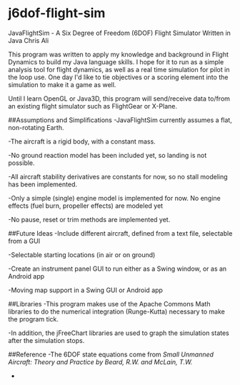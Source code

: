 # j6dof-flight-sim 
JavaFlightSim - A Six Degree of Freedom (6DOF) Flight Simulator Written in Java
Chris Ali

This program was written to apply my knowledge and background in Flight Dynamics to build my Java language skills. I hope for it to run as a simple analysis tool for flight dynamics, as well as a real time simulation for pilot in the loop use. One day I'd like to tie objectives or a scoring element into the simulation to make it a game as well.

Until I learn OpenGL or Java3D, this program will send/receive data to/from an existing flight simulator such as FlightGear or X-Plane.

##Assumptions and Simplifications
-JavaFlightSim currently assumes a flat, non-rotating Earth.
 
-The aircraft is a rigid body, with a constant mass.

-No ground reaction model has been included yet, so landing is not possible. 

-All aircraft stability derivatives are constants for now, so no stall modeling has been implemented.

-Only a simple (single) engine model is implemented for now. No engine effects (fuel burn, propeller effects) are modeled yet

-No pause, reset or trim methods are implemented yet.

##Future Ideas
-Include different aircraft, defined from a text file, selectable from a GUI

-Selectable starting locations (in air or on ground)

-Create an instrument panel GUI to run either as a Swing window, or as an Android app

-Moving map support in a Swing GUI or Android app

##Libraries
-This program makes use of the Apache Commons Math libraries to do the numerical integration (Runge-Kutta) necessary to make the program tick.

-In addition, the jFreeChart libraries are used to graph the simulation states after the simulation stops.

##Reference
-The 6DOF state equations come from *Small Unmanned Aircraft: Theory and Practice by Beard, R.W. and McLain, T.W.*

-